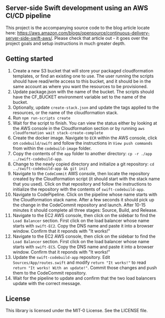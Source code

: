 ## Server-side Swift development using an AWS CI/CD pipeline

This project is the accompanying source code to the blog article locate here: https://aws.amazon.com/blogs/opensource/continuous-delivery-server-side-swift-aws/. Please check that article out - it goes over the project goals and setup instructions in much greater depth.

## Getting started

 1. Create a new S3 bucket that will store your packaged cloudformation templates, or find an existing one to use. The user running the scripts should have read/write access to this bucket, and it should be in the same account as where you want the resources to be provisioned.
 2. Update package.json with the name of the bucket. The scripts should have the CF_BUCKET environment variable set to the name of the bucket.
 3. Optionally, update `create-stack.json` and update the tags applied to the resources, or the name of the cloudformation stack.
 4. Run `npm run-scripts create`
 5. Wait for the script to finish. You can view the status either by looking at the AWS console in the Cloudformation section or by running `aws cloudformation wait stack-create-complete`
 6. Create the docker image. Navigate to `ECR` within the AWS console, click on `codebuild/swift` and follow the instructions in `View push commands` from within the `codebuild-image` folder.
 7. Copy the contents of the `app` folder to another directory: `cp -r ./app ../swift-codebuild-app`.
 8. Change to the newly copied directory and initialize a git repository: `cd ../swift-codebuild-app && git init`
 9. Navigate to the `CodeCommit` AWS console, then locate the repository created by the Cloudformation script (it should start with the stack name that you used). Click on that repository and follow the instructions to initialize the repository with the contents of `swift-codebuild-app`.
 10. Navigate to CodePipeline. Click on the pipeline whose name starts with the Cloudformation stack name. After a few seconds it should pick up the change in the CodeCommit repository and launch. After 10-15 minutes it should complete all three stages: Source, Build, and Release.
 11. Navigate to the EC2 AWS console, then click on the sidebar to find the `Load Balancer` section. First click on the load balancer whose name starts with `swift-EC2`. Copy the DNS name and paste it into a browser window. Confirm that it reponds with "It works!"
 12. Navigate to the EC2 AWS console, then click on the sidebar to find the `Load Balancer` section. First click on the load balancer whose name starts with `swift-ECS`. Copy the DNS name and paste it into a browser window. Confirm that it reponds with "It works!"
 13. Update the `swift-codebuild-app` repository. Edit `Sources/App/routes.swift` and modify `return "It works!"` to read `return "It works! With an update!"`. Commit those changes and push them to the CodeCommit repository.
 14. Wait for the pipeline to update and confirm that the two load balancers update with the correct message.

 ## License

This library is licensed under the MIT-0 License. See the LICENSE file.
